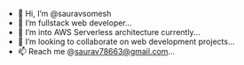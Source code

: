 - 👋 Hi, I’m @sauravsomesh
- 👀 I’m fullstack web developer...
- 🌱 I’m into AWS Serverless architecture currently...
- 💞️ I’m looking to collaborate on web development projects...
- 📫 Reach me @saurav78663@gmail.com...

<!---
sauravsomesh/sauravsomesh is a ✨ special ✨ repository because its `README.md` (this file) appears on your GitHub profile.
You can click the Preview link to take a look at your changes.
--->
